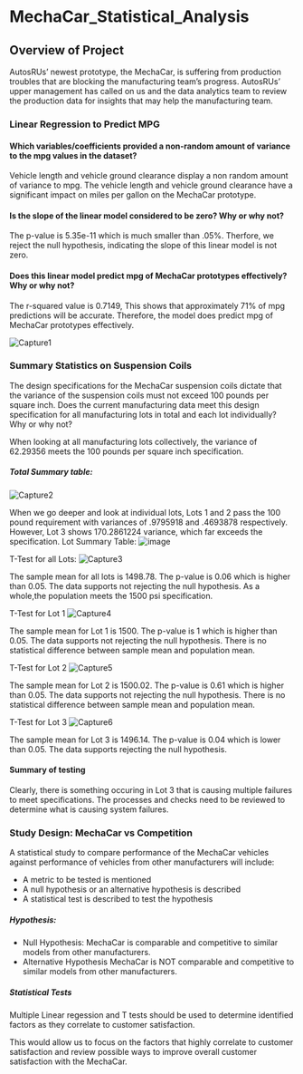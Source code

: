 # MechaCar_Statistical_Analysis

## Overview of Project
AutosRUs’ newest prototype, the MechaCar, is suffering from production troubles that are blocking the manufacturing team’s progress. AutosRUs’ upper management has called on us and the data analytics team to review the production data for insights that may help the manufacturing team.

### Linear Regression to Predict MPG
#### Which variables/coefficients provided a non-random amount of variance to the mpg values in the dataset?
Vehicle length and vehicle ground clearance display a non random amount of variance to mpg. 
The vehicle length and vehicle ground clearance have a significant impact on miles per gallon on the MechaCar prototype.

#### Is the slope of the linear model considered to be zero? Why or why not?
The p-value is 5.35e-11 which is much smaller than .05%. Therfore, we reject the null hypothesis, indicating the slope of this linear model is not zero. 

#### Does this linear model predict mpg of MechaCar prototypes effectively? Why or why not?
The r-squared value is 0.7149, This shows that approximately 71% of mpg predictions will be accurate. 
Therefore, the model does predict mpg of MechaCar prototypes effectively.

![Capture1](https://user-images.githubusercontent.com/113067853/217106946-97180161-e163-4908-8b69-42c80ca25946.PNG)

### Summary Statistics on Suspension Coils
The design specifications for the MechaCar suspension coils dictate that the variance of the suspension coils must not exceed 100 pounds per square inch. Does the current manufacturing data meet this design specification for all manufacturing lots in total and each lot individually? Why or why not?

When looking at all manufacturing lots collectively, the variance of 62.29356 meets the 100 pounds per square inch specification. 
##### Total Summary table:
![Capture2](https://user-images.githubusercontent.com/113067853/217107120-9111cf6c-b759-46f4-88a3-1a94fb1631e6.PNG)

When we go deeper and look at individual lots, Lots 1 and 2 pass the 100 pound requirement with variances of .9795918 and .4693878 respectively. 
However, Lot 3 shows 170.2861224 variance, which far exceeds the specification. 
Lot Summary Table:
![image](https://user-images.githubusercontent.com/114044192/215367990-3e9020d1-05a6-4ffe-a159-cde231f00daa.png)

T-Test for all Lots:
![Capture3](https://user-images.githubusercontent.com/113067853/217107220-0a88ef72-4e83-4cea-8746-47aa546baa05.PNG)

The sample mean for all lots is 1498.78. 
The p-value is 0.06 which is higher than 0.05. 
The data supports not rejecting the null hypothesis.
As a whole,the population meets the 1500 psi specification. 

T-Test for Lot 1
![Capture4](https://user-images.githubusercontent.com/113067853/217107276-0604ec99-6010-4c19-8867-9c10e3101179.PNG)

The sample mean for Lot 1 is 1500. 
The p-value is 1 which is higher than 0.05. 
The data supports not rejecting the null hypothesis.
There is no statistical difference between sample mean and population mean. 

T-Test for Lot 2
![Capture5](https://user-images.githubusercontent.com/113067853/217107325-6b2d4548-0cf4-46de-9d6c-86bd17a71d9c.PNG)

The sample mean for Lot 2 is 1500.02. 
The p-value is 0.61 which is higher than 0.05. 
The data supports not rejecting the null hypothesis.
There is no statistical difference between sample mean and population mean. 

T-Test for Lot 3
![Capture6](https://user-images.githubusercontent.com/113067853/217107363-5ceed2b9-ba71-495b-b950-2be5f3dadf5f.PNG)

The sample mean for Lot 3 is 1496.14. 
The p-value is 0.04 which is lower than 0.05. 
The data supports rejecting the null hypothesis.

#### Summary of testing
Clearly, there is something occuring in Lot 3 that is causing multiple failures to meet specifications. The processes and checks need to be reviewed 
to determine what is causing system failures. 

### Study Design: MechaCar vs Competition
A statistical study to compare performance of the MechaCar vehicles against performance of vehicles from other manufacturers will include:
- A metric to be tested is mentioned
- A null hypothesis or an alternative hypothesis is described
- A statistical test is described to test the hypothesis

##### Hypothesis:
 - Null Hypothesis:
   MechaCar is comparable and competitive to similar models from other manufacturers. 
 - Alternative Hypothesis
   MechaCar is NOT comparable and competitive to similar models from other manufacturers. 
   
##### Statistical Tests
Multiple Linear regession and T tests should be used to determine identified factors as they correlate to customer satisfaction. 

This would allow us to focus on the factors that highly correlate to customer satisfaction and review possible ways to improve overall
customer satisfaction with the MechaCar.
